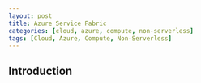 ```yaml
---
layout: post
title: Azure Service Fabric
categories: [cloud, azure, compute, non-serverless]
tags: [Cloud, Azure, Compute, Non-Serverless]
---
```


## Introduction

